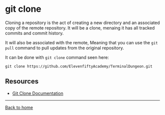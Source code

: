 # git clone

Cloning a repository is the act of creating a new directory and an associated copy of the remote repository. It will be a clone, menaing it has all tracked commits and commit history.

It will also be associated with the remote, Meaning that you can use the `git pull` command to pull updates from the original repository.

It can be done with `git clone` command seen here:
```
git clone https://github.com/ElevenfiftyAcademy/TerminalDungeon.git
```

## Resources

- [Git Clone Documentation](https://git-scm.com/docs/git-clone)

---
[Back to home](../README.md)